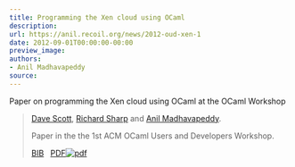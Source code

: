 ```yaml
---
title: Programming the Xen cloud using OCaml
description:
url: https://anil.recoil.org/news/2012-oud-xen-1
date: 2012-09-01T00:00:00-00:00
preview_image:
authors:
- Anil Madhavapeddy
source:
---
```


<p>Paper on programming the Xen cloud using OCaml at the OCaml Workshop</p>

<blockquote class="paper noquote">
  <div class="paper-info">
  
  <p><a href="https://github.com/djs55"><span style="text-wrap:nowrap">Dave Scott</span></a>, <a href="mailto:richard.sharp@gmail.com"><span style="text-wrap:nowrap">Richard Sharp</span></a> and <a href="https://anil.recoil.org"><span style="text-wrap:nowrap">Anil Madhavapeddy</span></a>.</p>
  <p>Paper in the the 1st ACM OCaml Users and Developers Workshop.</p>
  <p><a href="https://anil.recoil.org/papers/2012-oud-xen.bib">BIB</a>
 &nbsp; <a href="https://anil.recoil.org/papers/2012-oud-xen.pdf"><span class="nobreak">PDF<img src="https://anil.recoil.org/assets/pdf.svg" alt="pdf" class="inline-icon"></span></a>
</p>
  </div>
</blockquote>




